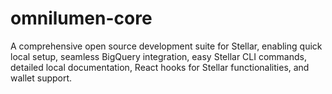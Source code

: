 # omnilumen-core

A comprehensive open source development suite for Stellar, enabling quick local setup, seamless BigQuery integration, easy Stellar CLI commands, detailed local documentation, React hooks for Stellar functionalities, and wallet support.

